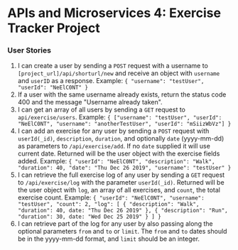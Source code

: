 # APIs and Microservices 4: Exercise Tracker Project

### User Stories

1. I can create a user by sending a `POST` request with a username to `[project_url]/api/shorturl/new` and receive an object with `username` and `userID` as a response. Example: `{ "username": "testUser", "userId": "NeElC0NT" }`
2. If a user with the same username already exists, return the status code 400 and the message "Username already taken".
3. I can get an array of all users by sending a `GET` request to `api/exercise/users`. Example: `{ ["username": "testUser", "userId": "NeElC0NT", "username": "anotherTestUser", "userId": "mSiizWbVz"] }`
4. I can add an exercise for any user by sending a `POST` request with `userId(_id)`, `description`, `duration`, and optionally `date` (yyyy-mm-dd) as parameters to `/api/exercise/add`. If no `date` supplied it will use current date. Returned will be the user object with the exercise fields added. Example: `{ "userId": "NeElC0NT", "description": "Walk", "duration": 40, "date": "Thu Dec 26 2019", "username": "testUser" }`
5. I can retrieve the full exercise log of any user by sending a `GET` request to `/api/exercise/log` with the parameter `userId(_id)`. Returned will be the user object with `log`, an array of all exercises, and `count`, the total exercise count. Example: `{ "userId": "NeElC0NT", "username": "testUser", "count": 2, "log": [ { "description": "Walk", "duration": 40, date: "Thu Dec 26 2019" }, { "description": "Run", "duration": 30, date: "Wed Dec 25 2019" } ] }`
6. I can retrieve part of the log for any user by also passing along the optional parameters `from` and `to` or `limit`. The `from` and `to` dates should be in the yyyy-mm-dd format, and `limit` should be an integer.
